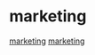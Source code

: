 # marketing

[marketing](https://github.com/mmccaff/PlacesToPostYourStartup)
[marketing](https://github.com/orico/www.mlcompendium.com)
